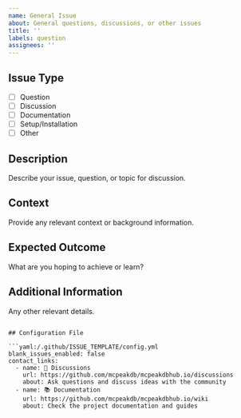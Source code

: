 ```yaml
---
name: General Issue
about: General questions, discussions, or other issues
title: ''
labels: question
assignees: ''
---
```


## Issue Type

- [ ] Question
- [ ] Discussion
- [ ] Documentation
- [ ] Setup/Installation
- [ ] Other

## Description

Describe your issue, question, or topic for discussion.

## Context

Provide any relevant context or background information.

## Expected Outcome

What are you hoping to achieve or learn?

## Additional Information

Any other relevant details.

````

## Configuration File

```yaml:/.github/ISSUE_TEMPLATE/config.yml
blank_issues_enabled: false
contact_links:
  - name: 💬 Discussions
    url: https://github.com/mcpeakdb/mcpeakdbhub.io/discussions
    about: Ask questions and discuss ideas with the community
  - name: 📚 Documentation
    url: https://github.com/mcpeakdb/mcpeakdbhub.io/wiki
    about: Check the project documentation and guides
````
